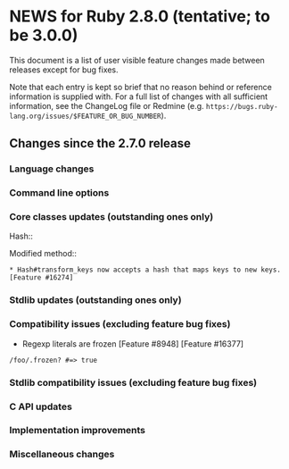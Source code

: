 # NEWS for Ruby 2.8.0 (tentative; to be 3.0.0)

This document is a list of user visible feature changes made between
releases except for bug fixes.

Note that each entry is kept so brief that no reason behind or reference
information is supplied with.  For a full list of changes with all
sufficient information, see the ChangeLog file or Redmine
(e.g. `https://bugs.ruby-lang.org/issues/$FEATURE_OR_BUG_NUMBER`).

## Changes since the 2.7.0 release

### Language changes

### Command line options

### Core classes updates (outstanding ones only)

Hash::

  Modified method::

    * Hash#transform_keys now accepts a hash that maps keys to new keys.  [Feature #16274]

### Stdlib updates (outstanding ones only)

### Compatibility issues (excluding feature bug fixes)

* Regexp literals are frozen [Feature #8948] [Feature #16377]

```
/foo/.frozen? #=> true
```

### Stdlib compatibility issues (excluding feature bug fixes)

### C API updates

### Implementation improvements

### Miscellaneous changes
